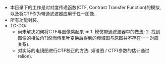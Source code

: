 * 本目录下的工作是对衬度传递函数(CTF, Contrast Transfer Function)的模拟,  以及将CTF作为带通滤波器应用于任一图像.
* 所有功能封装.
* TO-DO:
  * 尚未解决如何将CTF与图像乘起来 => 1. 模仿带通滤波器中的做法; 2. 找到图像的相位角?(然而傅里叶变换后得到的频域图与原图并不存在一一对应关系).
  * 对实际的电镜图进行CTF校正的方法: 频谱图 / CTF(参数的估计通过relion).
